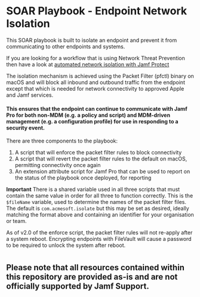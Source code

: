 # SOAR Playbook - Endpoint Network Isolation

This SOAR playbook is built to isolate an endpoint and prevent it from communicating to other endpoints and systems.

If you are looking for a workflow that is using Network Threat Prevention then have a look at [automated network isolation with Jamf Protect](https://trusted.jamf.com/docs/automated-network-isolation-with-jamf-protect)

The isolation mechanism is achieved using the Packet Filter (pfctl) binary on macOS and will block all inbound and outbound traffic from the endpoint except that which is needed for network connectivity to approved Apple and Jamf services.

#### This ensures that the endpoint can continue to communicate with Jamf Pro for both non-MDM (e.g. a policy and script) and MDM-driven management (e.g. a configuration profile) for use in responding to a security event.

There are three components to the playbook:

1. A script that will enforce the packet filter rules to block connectivity
2. A script that will revert the packet filter rules to the default on macOS, permitting connectivity once again
3. An extension attribute script for Jamf Pro that can be used to report on the status of the playbook once deployed, for reporting

**Important**
There is a shared variable used in all three scripts that must contain the same value in order for all three to function correctly.  This is the `$fileName` variable, used to determine the names of the packet filter files.  The default is `com.acmesoft.isolate` but this may be set as desired, ideally matching the format above and containing an identifier for your organisation or team.

As of v2.0 of the enforce script, the packet filter rules will not re-apply after a system reboot.  Encrypting endpoints with FileVault will cause a password to be required to unlock the system after reboot.
#
## Please note that all resources contained within this repository are provided as-is and are not officially supported by Jamf Support.
